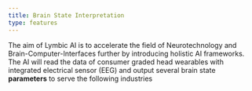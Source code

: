 ```yaml
---
title: Brain State Interpretation
type: features
---
```


The aim of Lymbic AI is to accelerate the field of Neurotechnology and Brain-Computer-Interfaces further by introducing holistic AI frameworks. The AI will read the data of consumer graded head wearables with integrated electrical sensor (EEG) and output several brain state **parameters** to serve the following industries
